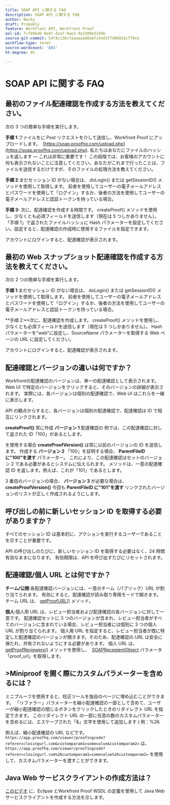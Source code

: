 ```yaml
---
title: SOAP API に関する FAQ
description: SOAP API に関する FAQ
author: Becky
draft: Probably
feature: Workfront API, Workfront Proof
exl-id: fcf89bd6-0e07-42a7-9ae3-9a1309e51946
source-git-commit: 54f4c136cfaaaaaa90a4fc64d3ffd06816cff9cb
workflow-type: tm+mt
source-wordcount: '803'
ht-degree: 0%

---
```


# SOAP API に関する FAQ

## 最初のファイル配達確認を作成する方法を教えてください。

次の 3 つの簡単な手順を実行します。

**手順 1**:ファイルをに Post リクエストを介して送信し、Workfront Proof にアップロードします。  [https://soap.proofhq.com/upload.php](https://soap.proofhq.com/upload.php). 私たちはあなたにファイルのハッシュを返します — これは非常に重要です！ この段階では、お客様のアカウントに何も表示されないことに注意してください。あなたがこれまで行ったことは、ファイルを送信するだけですが、そのファイルの処理方法を教えてください。

**手順 2**:まだセッション ID がない場合は、 doLogin() または getSessionID() メソッドを使用して取得します。 前者を使用してユーザーの電子メールアドレスとパスワードを使用して「ログイン」するか、後者の方法を使用してユーザーの電子メールアドレスと認証トークンを持っている場合。

**手順 3:** 次に、配達確認を作成する時間です。 createProof() メソッドを使用し、少なくとも必須フィールドを送信します（現在は 5 つしかありません）。 「手順 1」で返されたファイルハッシュに Hash パラメーターを設定してください。設定すると、配達確認の作成時に使用するファイルを指定できます。

アカウントにログインすると、配達確認が表示されます。

## 最初の Web スナップショット配達確認を作成する方法を教えてください。

次の 2 つの簡単な手順を実行します。

**手順 1**:まだセッション ID がない場合は、 doLogin() または getSessionID() メソッドを使用して取得します。 前者を使用してユーザーの電子メールアドレスとパスワードを使用して「ログイン」するか、後者の方法を使用してユーザーの電子メールアドレスと認証トークンを持っている場合。

**手順 2:**次に、配達確認を作成します。 createProof() メソッドを使用し、少なくとも必須フィールドを送信します（現在は 5 つしかありません）。 Hash パラメーターを&quot;web&quot;に設定し、SourceName パラメーターを取得する Web ページの URL に設定してください。

アカウントにログインすると、配達確認が表示されます。

## 配達確認とバージョンの違いは何ですか？

Workfrontの配達確認のバージョンは、単一の配達確認として表示されます。 Web UI で特定のバージョンをクリックすると、そのバージョンの詳細が表示されます。 実際には、各バージョンは個別の配達確認で、Web UI はこれらを一緒に表示します。

API の観点からすると、各バージョンは個別の配達確認で、配達確認は ID で相互にリンクされます。

**createProof()** 常に作成 **バージョン 1** 配達確認の 例では、この配達確認に対して返された ID「100」があるとします。

を使用する場合 **createProofVersion()** は常に以前のバージョンの ID を送信します。 作成する **バージョン 2** 「100」を証明する場合、 **ParentFileID に&quot;100&quot;を渡す** パラメーター。 これにより、この配達確認はセットのバージョン 2 である必要があるとシステムに伝えられます。 メソッドは、一意の配達確認 ID を返します。例えば、これが「101」であるとします。

3 番目のバージョンの場合、 **バージョン 3** が必要な場合は、 **createProofVersion()** 今回も **ParentFileID に&quot;101&quot;を渡す** リンクされたバージョンのリストが正しく作成されるようにします。

## 呼び出しの前に新しいセッション ID を取得する必要がありますか？

すべてのセッション ID は基本的に、アクションを実行するユーザーであることを示すことが重要です。 

API の呼び出しのたびに、新しいセッション ID を取得する必要はなく、24 時間有効なままになります。 有効期限は、API を呼び出すたびにリセットされます。

## 配達確認/個人 URL とは何ですか？

**チーム/公開**:各配達確認バージョンには、一意のチーム（パブリック）URL が割り当てられます。 有効にすると、配達確認が読み取り専用モードで開きます。 チーム URL は、 [getProofURL()](http://api.proofhq.com/home/proofs/getproofurl) メソッド。

**個人**:個人用 URL は、レビュー担当者および配達確認の各バージョンに対して一意です。 配達確認セットに 3 つのバージョンが含まれ、レビュー担当者がすべてのバージョンに含まれている場合、レビュー担当者には個別に 3 つの個人 URL が割り当てられます。 個人用 URL を指定すると、レビュー担当者が既に特定した配達確認のバージョンが開きます。そのため、配達確認の URL は安全に保たれ、共有されないようにする必要があります。 個人 URL は、 [getProofReviewers()](http://api.proofhq.com/home/proofs/getproofreviewers) メソッドを使用し、  [SOAPRecepientObject](http://api.proofhq.com/home/objects/soaprecipientobject) パラメータ「proof_url」を取得します。

## >Miniproof を開く際にカスタムパラメーターを含めるには？

ミニプルーフを使用すると、校正ツールを独自のページに埋め込むことができます。 「リファラー」パラメーターを縮小配達確認の一部として含めて、ユーザーが縮小配達確認の閉じるボタンをクリックしたときのリダイレクト URL を指定できます。 このリダイレクト URL の一部に任意の数のカスタムパラメーターを含めるには、エスケープされた「&amp;」文字を使用して追加します ( 例：%26.

例えば、縮小配達確認の URL などです。
`https://app.proofhq.com/viewer/proofingcode?referer=closingurl.com&customparam1=somevalue&customparam2=` は、 
`https://app.proofhq.com/viewer/proofingcode?referer=closingurl.com%26customparam1=somevalue%26customparam2=` を使用して、カスタムパラメーターを渡すことができます。

## Java Web サービスクライアントの作成方法は？

[このビデオ](http://screencast.com/t/xsSNrqs5b) に、Eclipse とWorkfront Proof WSDL の定義を使用して Java Web サービスクライアントを作成する方法を示します。
